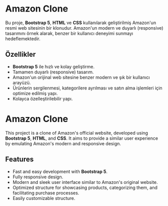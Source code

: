 # Amazon Clone

Bu proje, **Bootstrap 5**, **HTML** ve **CSS** kullanılarak geliştirilmiş Amazon'un resmi web sitesinin bir klonudur. Amazon'un modern ve duyarlı (responsive) tasarımını örnek alarak, benzer bir kullanıcı deneyimi sunmayı hedeflemektedir.

## Özellikler
- **Bootstrap 5** ile hızlı ve kolay geliştirme.
- Tamamen duyarlı (responsive) tasarım.
- Amazon'un orijinal web sitesine benzer modern ve şık bir kullanıcı arayüzü.
- Ürünlerin sergilenmesi, kategorilere ayrılması ve satın alma işlemleri için optimize edilmiş yapı.
- Kolayca özelleştirilebilir yapı.

# Amazon Clone

This project is a clone of Amazon's official website, developed using **Bootstrap 5**, **HTML**, and **CSS**. It aims to provide a similar user experience by emulating Amazon's modern and responsive design.

## Features
- Fast and easy development with **Bootstrap 5**.
- Fully responsive design.
- Modern and sleek user interface similar to Amazon's original website.
- Optimized structure for showcasing products, categorizing them, and facilitating purchase processes.
- Easily customizable structure.
